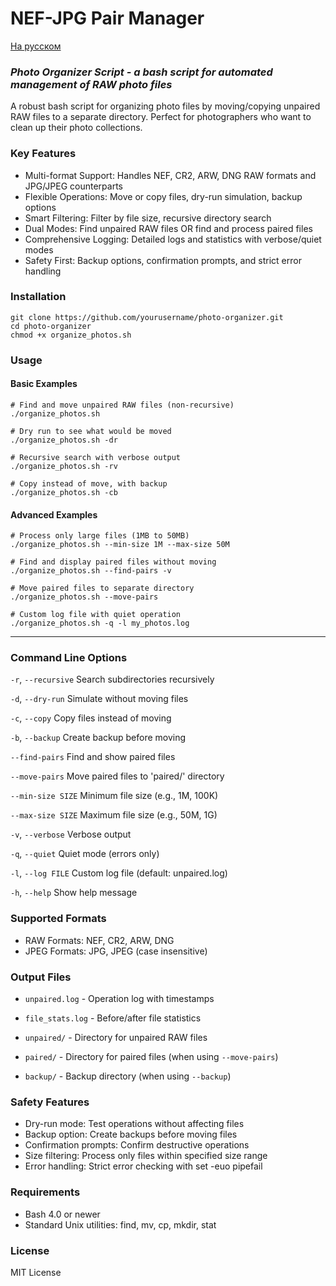 # NEF-JPG Pair Manager

[На русском](README-ru.md)

### _Photo Organizer Script - a bash script for automated management of RAW photo files_

A robust bash script for organizing photo files by moving/copying unpaired RAW files to a separate directory. Perfect for photographers who want to clean up their photo collections.

### **Key Features**

- Multi-format Support: Handles NEF, CR2, ARW, DNG RAW formats and JPG/JPEG counterparts
- Flexible Operations: Move or copy files, dry-run simulation, backup options
- Smart Filtering: Filter by file size, recursive directory search
- Dual Modes: Find unpaired RAW files OR find and process paired files
- Comprehensive Logging: Detailed logs and statistics with verbose/quiet modes
- Safety First: Backup options, confirmation prompts, and strict error handling
        
### **Installation**

```
git clone https://github.com/yourusername/photo-organizer.git
cd photo-organizer
chmod +x organize_photos.sh
```

### **Usage**

#### Basic Examples
```
# Find and move unpaired RAW files (non-recursive)
./organize_photos.sh

# Dry run to see what would be moved
./organize_photos.sh -dr

# Recursive search with verbose output
./organize_photos.sh -rv

# Copy instead of move, with backup
./organize_photos.sh -cb
```

#### Advanced Examples
```
# Process only large files (1MB to 50MB)
./organize_photos.sh --min-size 1M --max-size 50M

# Find and display paired files without moving
./organize_photos.sh --find-pairs -v

# Move paired files to separate directory
./organize_photos.sh --move-pairs

# Custom log file with quiet operation
./organize_photos.sh -q -l my_photos.log
```
----------

### **Command Line Options**

`-r`, `--recursive`	Search subdirectories recursively

`-d`, `--dry-run`	Simulate without moving files

`-c`, `--copy`	Copy files instead of moving

`-b`, `--backup`	Create backup before moving

`--find-pairs`	Find and show paired files

`--move-pairs`	Move paired files to 'paired/' directory

`--min-size SIZE`	Minimum file size (e.g., 1M, 100K)

`--max-size SIZE`	Maximum file size (e.g., 50M, 1G)

`-v`, `--verbose`	Verbose output

`-q`, `--quiet`	Quiet mode (errors only)

`-l`, `--log FILE`	Custom log file (default: unpaired.log)

`-h`, `--help`	Show help message

### **Supported Formats**
- RAW Formats: NEF, CR2, ARW, DNG
- JPEG Formats: JPG, JPEG (case insensitive)

### **Output Files**
- `unpaired.log` - Operation log with timestamps

- `file_stats.log` - Before/after file statistics

- `unpaired/` - Directory for unpaired RAW files

- `paired/` - Directory for paired files (when using `--move-pairs`)

- `backup/` - Backup directory (when using `--backup`)

### **Safety Features**
- Dry-run mode: Test operations without affecting files
- Backup option: Create backups before moving files
- Confirmation prompts: Confirm destructive operations
- Size filtering: Process only files within specified size range
- Error handling: Strict error checking with set -euo pipefail

### **Requirements**
- Bash 4.0 or newer
- Standard Unix utilities: find, mv, cp, mkdir, stat

### **License**
MIT License
